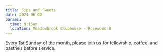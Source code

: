 ```yaml
---
title: Sips and Sweets
date: 2024-06-02
params:
  time: 9:15am
  location: Meadowbrook Clubhouse - Rosewood B
---
```


Every 1st Sunday of the month, please join us for fellowship, coffee, and pastries before service.

<!--more-->
